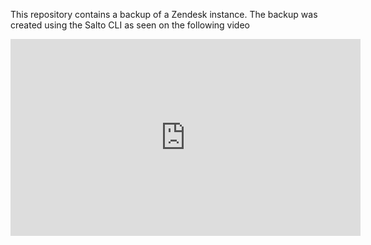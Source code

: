 This repository contains a backup of a Zendesk instance. The backup was created using the Salto CLI as seen on the following video

<iframe width="560" height="315" src="https://www.youtube.com/embed/smiolaVsIJU" title="YouTube video player" frameborder="0" allow="accelerometer; autoplay; clipboard-write; encrypted-media; gyroscope; picture-in-picture" allowfullscreen></iframe>